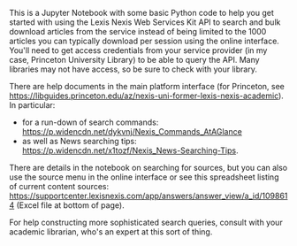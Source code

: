 This is a Jupyter Notebook with some basic Python code to help you get started with using the Lexis Nexis Web Services Kit API to search and bulk download articles from the service instead of being limited to the 1000 articles you can typically download per session using the online interface. You'll need to get access credentials from your service provider (in my case, Princeton University Library) to be able to query the API. Many libraries may not have access, so be sure to check with your library.

There are help documents in the main platform interface (for Princeton, see https://libguides.princeton.edu/az/nexis-uni-former-lexis-nexis-academic). In particular: 
* for a run-down of search commands: https://p.widencdn.net/dykvnj/Nexis_Commands_AtAGlance 
* as well as News searching tips: https://p.widencdn.net/x1tozf/Nexis_News-Searching-Tips. 

There are details in the notebook on searching for sources, but you can also use the source menu in the online interface or see this spreadsheet listing of current content sources: https://supportcenter.lexisnexis.com/app/answers/answer_view/a_id/1098614 (Excel file at bottom of page). 

For help constructing more sophisticated search queries, consult with your academic librarian, who's an expert at this sort of thing.
